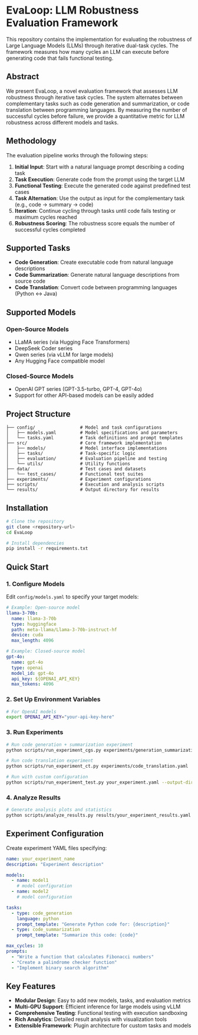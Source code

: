# EvaLoop: LLM Robustness Evaluation Framework

This repository contains the implementation for evaluating the robustness of Large Language Models (LLMs) through iterative dual-task cycles. The framework measures how many cycles an LLM can execute before generating code that fails functional testing.

## Abstract

We present EvaLoop, a novel evaluation framework that assesses LLM robustness through iterative task cycles. The system alternates between complementary tasks such as code generation and summarization, or code translation between programming languages. By measuring the number of successful cycles before failure, we provide a quantitative metric for LLM robustness across different models and tasks.

## Methodology

The evaluation pipeline works through the following steps:

1. **Initial Input**: Start with a natural language prompt describing a coding task
2. **Task Execution**: Generate code from the prompt using the target LLM
3. **Functional Testing**: Execute the generated code against predefined test cases
4. **Task Alternation**: Use the output as input for the complementary task (e.g., code → summary → code)
5. **Iteration**: Continue cycling through tasks until code fails testing or maximum cycles reached
6. **Robustness Scoring**: The robustness score equals the number of successful cycles completed

## Supported Tasks

- **Code Generation**: Create executable code from natural language descriptions
- **Code Summarization**: Generate natural language descriptions from source code  
- **Code Translation**: Convert code between programming languages (Python ↔ Java)

## Supported Models

### Open-Source Models
- LLaMA series (via Hugging Face Transformers)
- DeepSeek Coder series
- Qwen series (via vLLM for large models)
- Any Hugging Face compatible model

### Closed-Source Models  
- OpenAI GPT series (GPT-3.5-turbo, GPT-4, GPT-4o)
- Support for other API-based models can be easily added

## Project Structure

```
├── config/                 # Model and task configurations
│   ├── models.yaml         # Model specifications and parameters
│   └── tasks.yaml          # Task definitions and prompt templates
├── src/                    # Core framework implementation
│   ├── models/             # Model interface implementations
│   ├── tasks/              # Task-specific logic
│   ├── evaluation/         # Evaluation pipeline and testing
│   └── utils/              # Utility functions
├── data/                   # Test cases and datasets
│   └── test_cases/         # Functional test suites
├── experiments/            # Experiment configurations
├── scripts/                # Execution and analysis scripts
└── results/                # Output directory for results
```

## Installation

```bash
# Clone the repository
git clone <repository-url>
cd EvaLoop

# Install dependencies
pip install -r requirements.txt
```

## Quick Start

### 1. Configure Models

Edit `config/models.yaml` to specify your target models:

```yaml
# Example: Open-source model
llama-3-70b:
  name: llama-3-70b
  type: huggingface
  path: meta-llama/Llama-3-70b-instruct-hf
  device: cuda
  max_length: 4096

# Example: Closed-source model  
gpt-4o:
  name: gpt-4o
  type: openai
  model_id: gpt-4o
  api_key: ${OPENAI_API_KEY}
  max_tokens: 4096
```

### 2. Set Up Environment Variables

```bash
# For OpenAI models
export OPENAI_API_KEY="your-api-key-here"
```

### 3. Run Experiments

```bash
# Run code generation + summarization experiment
python scripts/run_experiment_cgs.py experiments/generation_summarization.yaml

# Run code translation experiment  
python scripts/run_experiment_ct.py experiments/code_translation.yaml

# Run with custom configuration
python scripts/run_experiment_test.py your_experiment.yaml --output-dir results/
```

### 4. Analyze Results

```bash
# Generate analysis plots and statistics
python scripts/analyze_results.py results/your_experiment_results.yaml
```

## Experiment Configuration

Create experiment YAML files specifying:

```yaml
name: your_experiment_name
description: "Experiment description"

models:
  - name: model1
    # model configuration
  - name: model2  
    # model configuration

tasks:
  - type: code_generation
    language: python
    prompt_template: "Generate Python code for: {description}"
  - type: code_summarization
    prompt_template: "Summarize this code: {code}"

max_cycles: 10
prompts:
  - "Write a function that calculates Fibonacci numbers"
  - "Create a palindrome checker function"
  - "Implement binary search algorithm"
```

## Key Features

- **Modular Design**: Easy to add new models, tasks, and evaluation metrics
- **Multi-GPU Support**: Efficient inference for large models using vLLM
- **Comprehensive Testing**: Functional testing with execution sandboxing
- **Rich Analytics**: Detailed result analysis with visualization tools
- **Extensible Framework**: Plugin architecture for custom tasks and models
